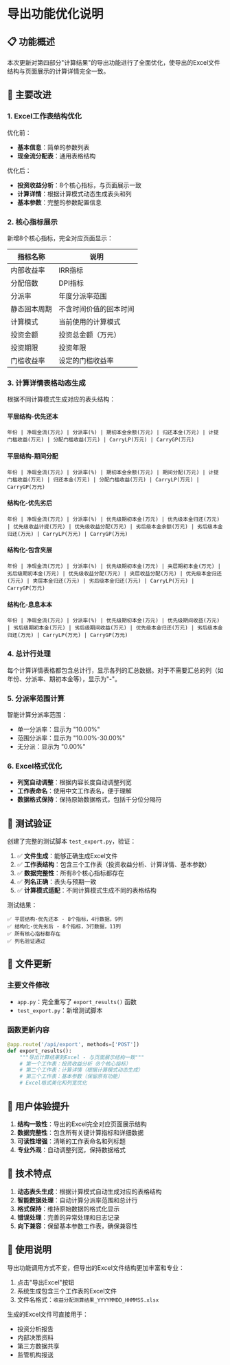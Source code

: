 # 导出功能优化说明

## 📋 功能概述

本次更新对第四部分"计算结果"的导出功能进行了全面优化，使导出的Excel文件结构与页面展示的计算详情完全一致。

## 🚀 主要改进

### 1. Excel工作表结构优化

优化前：
- **基本信息**：简单的参数列表
- **现金流分配表**：通用表格结构

优化后：
- **投资收益分析**：8个核心指标，与页面展示一致
- **计算详情**：根据计算模式动态生成表头和列
- **基本参数**：完整的参数配置信息

### 2. 核心指标展示

新增8个核心指标，完全对应页面显示：

| 指标名称 | 说明 |
|---------|------|
| 内部收益率 | IRR指标 |
| 分配倍数 | DPI指标 |
| 分派率 | 年度分派率范围 |
| 静态回本周期 | 不含时间价值的回本时间 |
| 计算模式 | 当前使用的计算模式 |
| 投资金额 | 投资总金额（万元） |
| 投资期限 | 投资年限 |
| 门槛收益率 | 设定的门槛收益率 |

### 3. 计算详情表格动态生成

根据不同计算模式生成对应的表头结构：

#### 平层结构-优先还本
```
年份 | 净现金流(万元) | 分派率(%) | 期初本金余额(万元) | 归还本金(万元) | 计提门槛收益(万元) | 分配门槛收益(万元) | CarryLP(万元) | CarryGP(万元)
```

#### 平层结构-期间分配
```
年份 | 净现金流(万元) | 分派率(%) | 期初本金余额(万元) | 期间分配(万元) | 计提门槛收益(万元) | 归还本金(万元) | 分配门槛收益(万元) | CarryLP(万元) | CarryGP(万元)
```

#### 结构化-优先劣后
```
年份 | 净现金流(万元) | 分派率(%) | 优先级期初本金(万元) | 优先级本金归还(万元) | 优先级收益计提(万元) | 优先级收益分配(万元) | 劣后级本金余额(万元) | 劣后级本金归还(万元) | CarryLP(万元) | CarryGP(万元)
```

#### 结构化-包含夹层
```
年份 | 净现金流(万元) | 分派率(%) | 优先级期初本金(万元) | 夹层期初本金(万元) | 劣后级期初本金(万元) | 优先级收益分配(万元) | 夹层收益分配(万元) | 优先级本金归还(万元) | 夹层本金归还(万元) | 劣后级本金归还(万元) | CarryLP(万元) | CarryGP(万元)
```

#### 结构化-息息本本
```
年份 | 净现金流(万元) | 分派率(%) | 优先级期初本金(万元) | 优先级期间收益(万元) | 劣后级期初本金(万元) | 劣后级期间收益(万元) | 优先级本金归还(万元) | 劣后级本金归还(万元) | CarryLP(万元) | CarryGP(万元)
```

### 4. 总计行处理

每个计算详情表格都包含总计行，显示各列的汇总数据。对于不需要汇总的列（如年份、分派率、期初本金等），显示为"-"。

### 5. 分派率范围计算

智能计算分派率范围：
- 单一分派率：显示为 "10.00%"
- 范围分派率：显示为 "10.00%-30.00%"
- 无分派：显示为 "0.00%"

### 6. Excel格式优化

- **列宽自动调整**：根据内容长度自动调整列宽
- **工作表命名**：使用中文工作表名，便于理解
- **数据格式保持**：保持原始数据格式，包括千分位分隔符

## 🧪 测试验证

创建了完整的测试脚本 `test_export.py`，验证：

1. ✅ **文件生成**：能够正确生成Excel文件
2. ✅ **工作表结构**：包含三个工作表（投资收益分析、计算详情、基本参数）
3. ✅ **数据完整性**：所有8个核心指标都存在
4. ✅ **列名正确**：表头与预期一致
5. ✅ **计算模式适配**：不同计算模式生成不同的表格结构

测试结果：
```
✅ 平层结构-优先还本 - 8个指标，4行数据，9列
✅ 结构化-优先劣后 - 8个指标，3行数据，11列
✅ 所有核心指标都存在
✅ 列名验证通过
```

## 📁 文件更新

### 主要文件修改
- `app.py`：完全重写了 `export_results()` 函数
- `test_export.py`：新增测试脚本

### 函数更新内容
```python
@app.route('/api/export', methods=['POST'])
def export_results():
    """导出计算结果到Excel - 与页面展示结构一致"""
    # 第一个工作表：投资收益分析（8个核心指标）
    # 第二个工作表：计算详情（根据计算模式动态生成）
    # 第三个工作表：基本参数（保留原有功能）
    # Excel格式美化和列宽优化
```

## 🎯 用户体验提升

1. **结构一致性**：导出的Excel完全对应页面展示结构
2. **数据完整性**：包含所有关键计算指标和详细数据
3. **可读性增强**：清晰的工作表命名和列标题
4. **专业外观**：自动调整列宽，保持数据格式

## 🔧 技术特点

1. **动态表头生成**：根据计算模式自动生成对应的表格结构
2. **智能数据处理**：自动计算分派率范围和总计行
3. **格式保持**：维持原始数据的格式化显示
4. **错误处理**：完善的异常处理和日志记录
5. **向下兼容**：保留基本参数工作表，确保兼容性

## 📝 使用说明

导出功能调用方式不变，但导出的Excel文件结构更加丰富和专业：

1. 点击"导出Excel"按钮
2. 系统生成包含三个工作表的Excel文件
3. 文件名格式：`收益分配测算结果_YYYYMMDD_HHMMSS.xlsx`

生成的Excel文件可直接用于：
- 投资分析报告
- 内部决策资料
- 第三方数据共享
- 监管机构报送 
